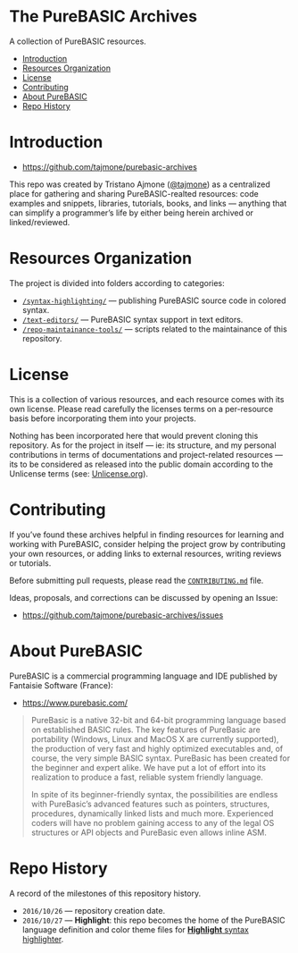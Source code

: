 The PureBASIC Archives
======================

A collection of PureBASIC resources.

<!-- #toc -->
-   [Introduction](#introduction)
-   [Resources Organization](#resources-organization)
-   [License](#license)
-   [Contributing](#contributing)
-   [About PureBASIC](#about-purebasic)
-   [Repo History](#repo-history)

<!-- /toc -->
Introduction
============

-   <https://github.com/tajmone/purebasic-archives>

This repo was created by Tristano Ajmone ([@tajmone](https://github.com/tajmone)) as a centralized place for gathering and sharing PureBASIC-realted resources: code examples and snippets, libraries, tutorials, books, and links — anything that can simplify a programmer’s life by either being herein archived or linked/reviewed.

Resources Organization
======================

The project is divided into folders according to categories:

-   [`/syntax-highlighting/`](./syntax-highlighting/) — publishing PureBASIC source code in colored syntax.
-   [`/text-editors/`](./text-editors/) — PureBASIC syntax support in text editors.
-   [`/repo-maintainance-tools/`](./repo-maintainance-tools/) — scripts related to the maintainance of this repository.

License
=======

This is a collection of various resources, and each resource comes with its own license. Please read carefully the licenses terms on a per-resource basis before incorporating them into your projects.

Nothing has been incorporated here that would prevent cloning this repository. As for the project in itself — ie: its structure, and my personal contributions in terms of documentations and project-related resources — its to be considered as released into the public domain according to the Unlicense terms (see: [Unlicense.org](http://unlicense.org/)).

Contributing
============

If you’ve found these archives helpful in finding resources for learning and working with PureBASIC, consider helping the project grow by contributing your own resources, or adding links to external resources, writing reviews or tutorials.

Before submitting pull requests, please read the [`CONTRIBUTING.md`](./CONTRIBUTING.md) file.

Ideas, proposals, and corrections can be discussed by opening an Issue:

-   https://github.com/tajmone/purebasic-archives/issues

About PureBASIC
===============

PureBASIC is a commercial programming language and IDE published by Fantaisie Software (France):

-   https://www.purebasic.com/

> PureBasic is a native 32-bit and 64-bit programming language based on established BASIC rules. The key features of PureBasic are portability (Windows, Linux and MacOS X are currently supported), the production of very fast and highly optimized executables and, of course, the very simple BASIC syntax. PureBasic has been created for the beginner and expert alike. We have put a lot of effort into its realization to produce a fast, reliable system friendly language.
>
> In spite of its beginner-friendly syntax, the possibilities are endless with PureBasic’s advanced features such as pointers, structures, procedures, dynamically linked lists and much more. Experienced coders will have no problem gaining access to any of the legal OS structures or API objects and PureBasic even allows inline ASM.

Repo History
============

A record of the milestones of this repository history.

-   `2016/10/26` — repository creation date.
-   `2016/10/27` — **Highlight**: this repo becomes the home of the PureBASIC language definition and color theme files for [**Highlight** syntax highlighter](./syntax-highlighting/highlight/).

